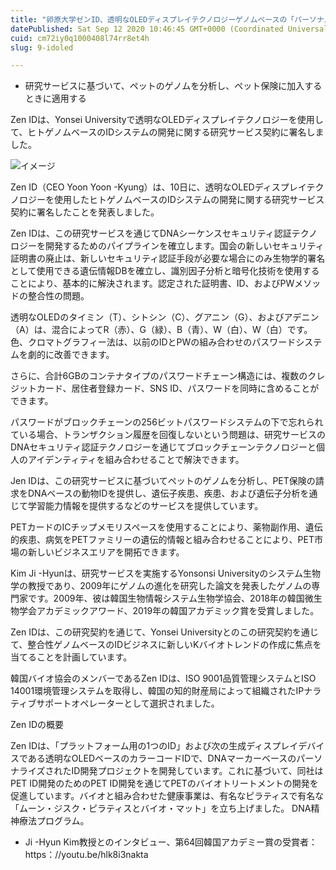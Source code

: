 ```yaml
---
title: "卵原大学ゼンID、透明なOLEDディスプレイテクノロジーゲノムベースの「パーソナル認証キー」開発"
datePublished: Sat Sep 12 2020 10:46:45 GMT+0000 (Coordinated Universal Time)
cuid: cm72iy0q1000408l74rr8et4h
slug: 9-idoled

---
```



- 研究サービスに基づいて、ペットのゲノムを分析し、ペット保険に加入するときに適用する

Zen IDは、Yonsei Universityで透明なOLEDディスプレイテクノロジーを使用して、ヒトゲノムベースのIDシステムの開発に関する研究サービス契約に署名しました。

![イメージ](https://cdn.hashnode.com/res/hashnode/image/upload/v1739401835926/5a93271b-e7ea-4768-9cf7-0ffc27d48c04.jpeg)

Zen ID（CEO Yoon Yoon -Kyung）は、10日に、透明なOLEDディスプレイテクノロジーを使用したヒトゲノムベースのIDシステムの開発に関する研究サービス契約に署名したことを発表しました。

Zen IDは、この研究サービスを通じてDNAシーケンスセキュリティ認証テクノロジーを開発するためのパイプラインを確立します。国会の新しいセキュリティ証明書の廃止は、新しいセキュリティ認証手段が必要な場合にのみ生物学的署名として使用できる遺伝情報DBを確立し、識別因子分析と暗号化技術を使用することにより、基本的に解決されます。認定された証明書、ID、およびPWメソッドの整合性の問題。

透明なOLEDのタイミン（T）、シトシン（C）、グアニン（G）、およびアデニン（A）は、混合によってR（赤）、G（緑）、B（青）、W（白）、W（白）です。色、クロマトグラフィー法は、以前のIDとPWの組み合わせのパスワードシステムを劇的に改善できます。

さらに、合計6GBのコンテナタイプのパスワードチェーン構造には、複数のクレジットカード、居住者登録カード、SNS ID、パスワードを同時に含めることができます。

パスワードがブロックチェーンの256ビットパスワードシステムの下で忘れられている場合、トランザクション履歴を回復しないという問題は、研究サービスのDNAセキュリティ認証テクノロジーを通じてブロックチェーンテクノロジーと個人のアイデンティティを組み合わせることで解決できます。

Jen IDは、この研究サービスに基づいてペットのゲノムを分析し、PET保険の請求をDNAベースの動物IDを提供し、遺伝子疾患、疾患、および遺伝子分析を通じて学習能力情報を提供するなどのサービスを提供しています。

PETカードのICチップメモリ​​スペースを使用することにより、薬物副作用、遺伝的疾患、病気をPETファミリーの遺伝的情報と組み合わせることにより、PET市場の新しいビジネスエリアを開拓できます。

Kim Ji -Hyunは、研究サービスを実施するYonsonsi Universityのシステム生物学の教授であり、2009年にゲノムの進化を研究した論文を発表したゲノムの専門家です。2009年、彼は韓国生物情報システム生物学協会、2018年の韓国微生物学会アカデミックアワード、2019年の韓国アカデミック賞を受賞しました。

Zen IDは、この研究契約を通じて、Yonsei Universityとのこの研究契約を通じて、整合性ゲノムベースのIDビジネスに新しいKバイオトレンドの作成に焦点を当てることを計画しています。

韓国バイオ協会のメンバーであるZen IDは、ISO 9001品質管理システムとISO 14001環境管理システムを取得し、韓国の知的財産局によって組織されたIPナラティブサポートオペレーターとして選択されました。

Zen IDの概要

Zen IDは、「プラットフォーム用の1つのID」および次の生成ディスプレイデバイスである透明なOLEDベースのカラーコードIDで、DNAマーカーベースのパーソナライズされたID開発プロジェクトを開発しています。これに基づいて、同社はPET ID開発のためのPET ID開発を通じてPETのバイオトリートメントの開発を促進しています。バイオと組み合わせた健康事業は、有名なピラティスで有名な「ムーン・ジスク・ピラティスとバイオ・マット」を立ち上げました。 DNA精神療法プログラム。

- Ji -Hyun Kim教授とのインタビュー、第64回韓国アカデミー賞の受賞者：https：//youtu.be/hlk8i3nakta
